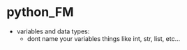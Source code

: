 # python_FM

- variables and data types: 
    - dont name your variables things like int, str, list, etc... 
    